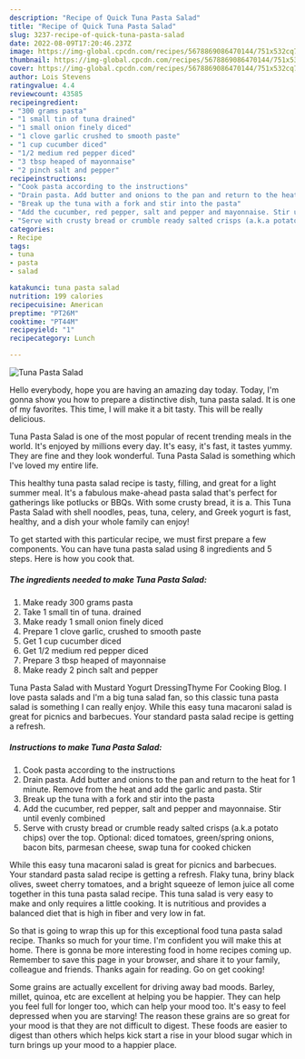 ```yaml
---
description: "Recipe of Quick Tuna Pasta Salad"
title: "Recipe of Quick Tuna Pasta Salad"
slug: 3237-recipe-of-quick-tuna-pasta-salad
date: 2022-08-09T17:20:46.237Z
image: https://img-global.cpcdn.com/recipes/5678869086470144/751x532cq70/tuna-pasta-salad-recipe-main-photo.jpg
thumbnail: https://img-global.cpcdn.com/recipes/5678869086470144/751x532cq70/tuna-pasta-salad-recipe-main-photo.jpg
cover: https://img-global.cpcdn.com/recipes/5678869086470144/751x532cq70/tuna-pasta-salad-recipe-main-photo.jpg
author: Lois Stevens
ratingvalue: 4.4
reviewcount: 43585
recipeingredient:
- "300 grams pasta"
- "1 small tin of tuna drained"
- "1 small onion finely diced"
- "1 clove garlic crushed to smooth paste"
- "1 cup cucumber diced"
- "1/2 medium red pepper diced"
- "3 tbsp heaped of mayonnaise"
- "2 pinch salt and pepper"
recipeinstructions:
- "Cook pasta according to the instructions"
- "Drain pasta. Add butter and onions to the pan and return to the heat for 1 minute. Remove from the heat and add the garlic and pasta. Stir"
- "Break up the tuna with a fork and stir into the pasta"
- "Add the cucumber, red pepper, salt and pepper and mayonnaise. Stir until evenly combined"
- "Serve with crusty bread or crumble ready salted crisps (a.k.a potato chips) over the top. Optional: diced tomatoes, green/spring onions, bacon bits, parmesan cheese, swap tuna for cooked chicken"
categories:
- Recipe
tags:
- tuna
- pasta
- salad

katakunci: tuna pasta salad 
nutrition: 199 calories
recipecuisine: American
preptime: "PT26M"
cooktime: "PT44M"
recipeyield: "1"
recipecategory: Lunch

---
```



![Tuna Pasta Salad](https://img-global.cpcdn.com/recipes/5678869086470144/751x532cq70/tuna-pasta-salad-recipe-main-photo.jpg)

Hello everybody, hope you are having an amazing day today. Today, I'm gonna show you how to prepare a distinctive dish, tuna pasta salad. It is one of my favorites. This time, I will make it a bit tasty. This will be really delicious.

Tuna Pasta Salad is one of the most popular of recent trending meals in the world. It's enjoyed by millions every day. It's easy, it's fast, it tastes yummy. They are fine and they look wonderful. Tuna Pasta Salad is something which I've loved my entire life.

This healthy tuna pasta salad recipe is tasty, filling, and great for a light summer meal. It&#39;s a fabulous make-ahead pasta salad that&#39;s perfect for gatherings like potlucks or BBQs. With some crusty bread, it is a. This Tuna Pasta Salad with shell noodles, peas, tuna, celery, and Greek yogurt is fast, healthy, and a dish your whole family can enjoy!


To get started with this particular recipe, we must first prepare a few components. You can have tuna pasta salad using 8 ingredients and 5 steps. Here is how you cook that.

<!--inarticleads1-->

##### The ingredients needed to make Tuna Pasta Salad:

1. Make ready 300 grams pasta
1. Take 1 small tin of tuna. drained
1. Make ready 1 small onion finely diced
1. Prepare 1 clove garlic, crushed to smooth paste
1. Get 1 cup cucumber diced
1. Get 1/2 medium red pepper diced
1. Prepare 3 tbsp heaped of mayonnaise
1. Make ready 2 pinch salt and pepper


Tuna Pasta Salad with Mustard Yogurt DressingThyme For Cooking Blog. I love pasta salads and I&#39;m a big tuna salad fan, so this classic tuna pasta salad is something I can really enjoy. While this easy tuna macaroni salad is great for picnics and barbecues. Your standard pasta salad recipe is getting a refresh. 

<!--inarticleads2-->

##### Instructions to make Tuna Pasta Salad:

1. Cook pasta according to the instructions
1. Drain pasta. Add butter and onions to the pan and return to the heat for 1 minute. Remove from the heat and add the garlic and pasta. Stir
1. Break up the tuna with a fork and stir into the pasta
1. Add the cucumber, red pepper, salt and pepper and mayonnaise. Stir until evenly combined
1. Serve with crusty bread or crumble ready salted crisps (a.k.a potato chips) over the top. Optional: diced tomatoes, green/spring onions, bacon bits, parmesan cheese, swap tuna for cooked chicken


While this easy tuna macaroni salad is great for picnics and barbecues. Your standard pasta salad recipe is getting a refresh. Flaky tuna, briny black olives, sweet cherry tomatoes, and a bright squeeze of lemon juice all come together in this tuna pasta salad recipe. This tuna salad is very easy to make and only requires a little cooking. It is nutritious and provides a balanced diet that is high in fiber and very low in fat. 

So that is going to wrap this up for this exceptional food tuna pasta salad recipe. Thanks so much for your time. I'm confident you will make this at home. There is gonna be more interesting food in home recipes coming up. Remember to save this page in your browser, and share it to your family, colleague and friends. Thanks again for reading. Go on get cooking!

Some grains are actually excellent for driving away bad moods. Barley, millet, quinoa, etc are excellent at helping you be happier. They can help you feel full for longer too, which can help your mood too. It's easy to feel depressed when you are starving! The reason these grains are so great for your mood is that they are not difficult to digest. These foods are easier to digest than others which helps kick start a rise in your blood sugar which in turn brings up your mood to a happier place.
